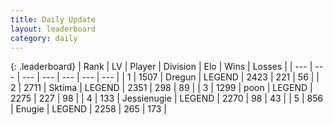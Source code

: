 ```yaml
---
title: Daily Update
layout: leaderboard
category: daily
---
```


{: .leaderboard}
| Rank | LV | Player | Division | Elo | Wins | Losses |
| --- | --- | --- | --- | --- | --- | --- |
| <span data-change="0">1</span> | 1507 | <span title="ID: 337810">Dregun</span> | LEGEND | <span data-change="3">2423</span> | <span data-change="2">221</span> | <span data-change="0">56</span> |
| <span data-change="0">2</span> | 2711 | <span title="ID: 353063">Sktima</span> | LEGEND | <span data-change="0">2351</span> | <span data-change="0">298</span> | <span data-change="0">89</span> |
| <span data-change="1">3</span> | 1299 | <span title="ID: 540690">poon</span> | LEGEND | <span data-change="5">2275</span> | <span data-change="27">227</span> | <span data-change="11">98</span> |
| <span data-change="-1">4</span> | 133 | <span title="ID: 756478">Jessienugie</span> | LEGEND | <span data-change="-31">2270</span> | <span data-change="4">98</span> | <span data-change="4">43</span> |
| <span data-change="0">5</span> | 856 | <span title="ID: 623502">Enugie</span> | LEGEND | <span data-change="-11">2258</span> | <span data-change="24">265</span> | <span data-change="12">173</span> |